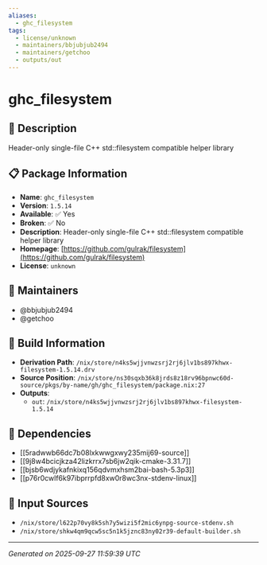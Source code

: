 ```yaml
---
aliases:
  - ghc_filesystem
tags:
  - license/unknown
  - maintainers/bbjubjub2494
  - maintainers/getchoo
  - outputs/out
---
```


# ghc_filesystem

## 📝 Description

Header-only single-file C++ std::filesystem compatible helper library

## 📋 Package Information

- **Name**: `ghc_filesystem`
- **Version**: `1.5.14`
- **Available**: ✅ Yes
- **Broken**: ✅ No
- **Description**: Header-only single-file C++ std::filesystem compatible helper library
- **Homepage**: [https://github.com/gulrak/filesystem](https://github.com/gulrak/filesystem)
- **License**: `unknown`
## 👥 Maintainers

- @bbjubjub2494
- @getchoo


## 🔧 Build Information

- **Derivation Path**: `/nix/store/n4ks5wjjvnwzsrj2rj6jlv1bs897khwx-filesystem-1.5.14.drv`
- **Source Position**: `/nix/store/ns30sqxb36k8jrds8z18rv96bpnwc60d-source/pkgs/by-name/gh/ghc_filesystem/package.nix:27`
- **Outputs**:
  - `out`:  `/nix/store/n4ks5wjjvnwzsrj2rj6jlv1bs897khwx-filesystem-1.5.14`

## 🔗 Dependencies

- [[5radwwb66dc7b08lxkwwgxwy235mij69-source]]
- [[9j8w4bcicjkza42lizkrrx7sb6jw2qik-cmake-3.31.7]]
- [[bjsb6wdjykafnkixq156qdvmxhsm2bai-bash-5.3p3]]
- [[p76r0cwlf6k97ibprrpfd8xw0r8wc3nx-stdenv-linux]]

## 📁 Input Sources

- `/nix/store/l622p70vy8k5sh7y5wizi5f2mic6ynpg-source-stdenv.sh`
- `/nix/store/shkw4qm9qcw5sc5n1k5jznc83ny02r39-default-builder.sh`

---
*Generated on 2025-09-27 11:59:39 UTC*
